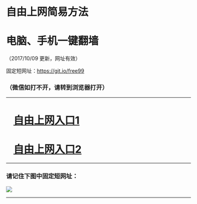 ﻿# 自由上网简易方法

# 电脑、手机一键翻墙

（2017/10/09 更新，网址有效）

固定短网址：https://git.io/free99

### （微信如打不开，请转到浏览器打开）


***





# &nbsp;&nbsp; <a href="http://ft214230103.fwq-tz-1001.info/fwqtz01.html?t=10090014338 " target="_blank">自由上网入口1</a>
# &nbsp;&nbsp; <a href="http://ft161718033.fwq-tz-1002.info/fwqtz02.html?t=100900111724 " target="_blank">自由上网入口2</a>
***

### 请记住下图中固定短网址：

<img src="https://s3-us-west-2.amazonaws.com/fwq-1001/yjfq-20170905okok.png" /> 


***

